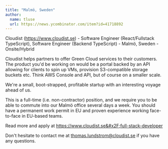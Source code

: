 ```yaml
---
title: "Malmö, Sweden"
author:
  name: tluse
  url: https://news.ycombinator.com/item?id=41718892
---
```

Cloudist (<a href="https:&#x2F;&#x2F;www.cloudist.se" rel="nofollow">https:&#x2F;&#x2F;www.cloudist.se</a>) - Software Engineer (React&#x2F;Fullstack TypeScript), Software Engineer (Backend TypeScript) - Malmö, Sweden - Onsite&#x2F;Hybrid

Cloudist helps partners to offer Green Cloud services to their customers. The product you&#x27;d be working on would be a portal backed by an API allowing for clients to spin up VMs, provision S3-compatible storage buckets etc. Think AWS Console and API, but of course on a smaller scale.

We&#x27;re a small, boot-strapped, profitable startup with an interesting voyage ahead of us.

This is a full-time (i.e. non-contractor) position, and we require you to be able to commute into our Malmö office several days a week. You should have a permanent work permit in EU and proven experience working face-to-face in EU-based teams.

Read more and apply at <a href="https:&#x2F;&#x2F;www.cloudist.se&#x2F;full-stack-developer" rel="nofollow">https:&#x2F;&#x2F;www.cloudist.se&#x2F;full-stack-developer</a>

Don&#x27;t hesitate to contact me at thomas.lundstrom@cloudist.se if you have any questions.
<JobApplication />
